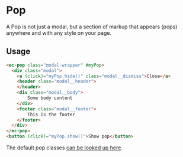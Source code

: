 # Pop

A Pop is not just a modal, but a section of markup that appears (pops) anywhere and with any style on your page.

## Usage

```html
<ec-pop class="modal-wrapper" #myPop>
  <div class="modal">
    <a (click)="myPop.hide()" class="modal__dismiss">Close</a>
    <header class="modal__header">
    </header>
    <div class="modal__body">
        Some body content
    </div>
    <footer class="modal__footer">
        This is the footer
    </footer>
  </div>
</ec-pop>
<button (click)="myPop.show()">Show pop</button>
```

The default pop classes [can be looked up here](https://github.com/entrecode/ec.components/blob/master/packages/style/pop/ec-pop.scss).